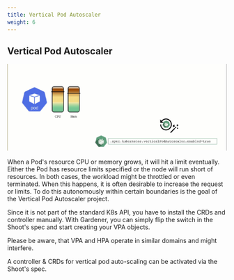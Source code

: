 ```yaml
---
title: Vertical Pod Autoscaler
weight: 6
---
```


## Vertical Pod Autoscaler

![](./images/vpa.gif)

When a Pod's resource CPU or memory grows, it will hit a limit eventually. Either the Pod has resource limits specified or the node will run short of resources. In both cases, the workload might be throttled or even  terminated. When this happens, it is often desirable to increase the request or limits. To do this autonomously within certain boundaries is the goal of the Vertical Pod Autoscaler project. 

Since it is not part of the standard K8s API, you have to install the CRDs and controller manually. With Gardener, you can simply flip the switch in the Shoot's spec and start creating your VPA objects.

Please be aware, that VPA and HPA operate in similar domains and might interfere.

A controller & CRDs for vertical pod auto-scaling can be activated via the Shoot's spec.